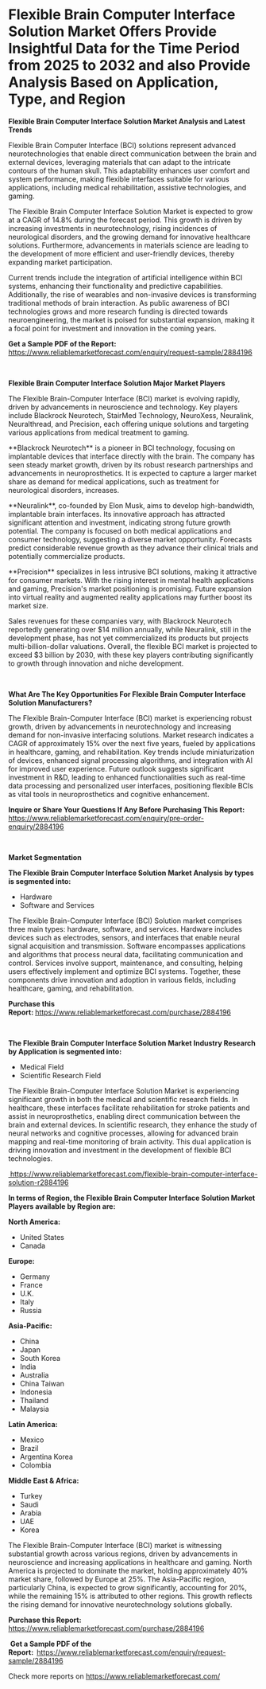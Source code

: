 <p><h1>Flexible Brain Computer Interface Solution Market Offers Provide Insightful Data for the Time Period from 2025 to 2032 and also Provide Analysis Based on Application, Type, and Region</h1></p><p><strong>Flexible Brain Computer Interface Solution Market Analysis and Latest Trends</strong></p>
<p><p>Flexible Brain Computer Interface (BCI) solutions represent advanced neurotechnologies that enable direct communication between the brain and external devices, leveraging materials that can adapt to the intricate contours of the human skull. This adaptability enhances user comfort and system performance, making flexible interfaces suitable for various applications, including medical rehabilitation, assistive technologies, and gaming.</p><p>The Flexible Brain Computer Interface Solution Market is expected to grow at a CAGR of 14.8% during the forecast period. This growth is driven by increasing investments in neurotechnology, rising incidences of neurological disorders, and the growing demand for innovative healthcare solutions. Furthermore, advancements in materials science are leading to the development of more efficient and user-friendly devices, thereby expanding market participation.</p><p>Current trends include the integration of artificial intelligence within BCI systems, enhancing their functionality and predictive capabilities. Additionally, the rise of wearables and non-invasive devices is transforming traditional methods of brain interaction. As public awareness of BCI technologies grows and more research funding is directed towards neuroengineering, the market is poised for substantial expansion, making it a focal point for investment and innovation in the coming years.</p></p>
<p><strong>Get a Sample PDF of the Report:&nbsp;</strong> <a href="https://www.reliablemarketforecast.com/enquiry/request-sample/2884196?utm_campaign=2284&utm_medium=2&utm_source=Github&utm_content=ia&utm_term=13032025&utm_id=flexible-brain-computer-interface-solution">https://www.reliablemarketforecast.com/enquiry/request-sample/2884196</a></p>
<p>&nbsp;</p>
<p><strong>Flexible Brain Computer Interface Solution Major Market Players</strong></p>
<p><p>The Flexible Brain-Computer Interface (BCI) market is evolving rapidly, driven by advancements in neuroscience and technology. Key players include Blackrock Neurotech, StairMed Technology, NeuroXess, Neuralink, Neuralthread, and Precision, each offering unique solutions and targeting various applications from medical treatment to gaming.</p><p>**Blackrock Neurotech** is a pioneer in BCI technology, focusing on implantable devices that interface directly with the brain. The company has seen steady market growth, driven by its robust research partnerships and advancements in neuroprosthetics. It is expected to capture a larger market share as demand for medical applications, such as treatment for neurological disorders, increases.</p><p>**Neuralink**, co-founded by Elon Musk, aims to develop high-bandwidth, implantable brain interfaces. Its innovative approach has attracted significant attention and investment, indicating strong future growth potential. The company is focused on both medical applications and consumer technology, suggesting a diverse market opportunity. Forecasts predict considerable revenue growth as they advance their clinical trials and potentially commercialize products.</p><p>**Precision** specializes in less intrusive BCI solutions, making it attractive for consumer markets. With the rising interest in mental health applications and gaming, Precision's market positioning is promising. Future expansion into virtual reality and augmented reality applications may further boost its market size.</p><p>Sales revenues for these companies vary, with Blackrock Neurotech reportedly generating over $14 million annually, while Neuralink, still in the development phase, has not yet commercialized its products but projects multi-billion-dollar valuations. Overall, the flexible BCI market is projected to exceed $3 billion by 2030, with these key players contributing significantly to growth through innovation and niche development.</p></p>
<p>&nbsp;</p>
<p><strong>What Are The Key Opportunities For Flexible Brain Computer Interface Solution Manufacturers?</strong></p>
<p><p>The Flexible Brain-Computer Interface (BCI) market is experiencing robust growth, driven by advancements in neurotechnology and increasing demand for non-invasive interfacing solutions. Market research indicates a CAGR of approximately 15% over the next five years, fueled by applications in healthcare, gaming, and rehabilitation. Key trends include miniaturization of devices, enhanced signal processing algorithms, and integration with AI for improved user experience. Future outlook suggests significant investment in R&D, leading to enhanced functionalities such as real-time data processing and personalized user interfaces, positioning flexible BCIs as vital tools in neuroprosthetics and cognitive enhancement.</p></p>
<p><strong>Inquire or Share Your Questions If Any Before Purchasing This Report:</strong> <a href="https://www.reliablemarketforecast.com/enquiry/pre-order-enquiry/2884196?utm_campaign=2284&utm_medium=2&utm_source=Github&utm_content=ia&utm_term=13032025&utm_id=flexible-brain-computer-interface-solution">https://www.reliablemarketforecast.com/enquiry/pre-order-enquiry/2884196</a></p>
<p>&nbsp;</p>
<p><strong>Market Segmentation</strong></p>
<p><strong>The Flexible Brain Computer Interface Solution Market Analysis by types is segmented into:</strong></p>
<p><ul><li>Hardware</li><li>Software and Services</li></ul></p>
<p><p>The Flexible Brain-Computer Interface (BCI) Solution market comprises three main types: hardware, software, and services. Hardware includes devices such as electrodes, sensors, and interfaces that enable neural signal acquisition and transmission. Software encompasses applications and algorithms that process neural data, facilitating communication and control. Services involve support, maintenance, and consulting, helping users effectively implement and optimize BCI systems. Together, these components drive innovation and adoption in various fields, including healthcare, gaming, and rehabilitation.</p></p>
<p><strong>Purchase this Report:&nbsp;</strong><a href="https://www.reliablemarketforecast.com/purchase/2884196?utm_campaign=2284&utm_medium=2&utm_source=Github&utm_content=ia&utm_term=13032025&utm_id=flexible-brain-computer-interface-solution">https://www.reliablemarketforecast.com/purchase/2884196</a></p>
<p>&nbsp;</p>
<p><strong>The Flexible Brain Computer Interface Solution Market Industry Research by Application is segmented into:</strong></p>
<p><ul><li>Medical Field</li><li>Scientific Research Field</li></ul></p>
<p><p>The Flexible Brain-Computer Interface Solution Market is experiencing significant growth in both the medical and scientific research fields. In healthcare, these interfaces facilitate rehabilitation for stroke patients and assist in neuroprosthetics, enabling direct communication between the brain and external devices. In scientific research, they enhance the study of neural networks and cognitive processes, allowing for advanced brain mapping and real-time monitoring of brain activity. This dual application is driving innovation and investment in the development of flexible BCI technologies.</p></p>
<p><a href="https://www.reliablemarketforecast.com/flexible-brain-computer-interface-solution-r2884196?utm_campaign=2284&utm_medium=2&utm_source=Github&utm_content=ia&utm_term=13032025&utm_id=flexible-brain-computer-interface-solution">&nbsp;https://www.reliablemarketforecast.com/flexible-brain-computer-interface-solution-r2884196</a></p>
<p><strong>In terms of Region, the Flexible Brain Computer Interface Solution Market Players available by Region are:</strong></p>
<p>
    <p> <strong> North America: </strong>
        <ul>
            <li>United States</li>
            <li>Canada</li>
        </ul>
        </p> 
    <p> <strong> Europe: </strong>
        <ul>
            <li>Germany</li>
            <li>France</li>
            <li>U.K.</li>
            <li>Italy</li>
            <li>Russia</li>
        </ul>
        </p> 
    <p> <strong> Asia-Pacific: </strong>
        <ul>
            <li>China</li>
            <li>Japan</li>
            <li>South Korea</li>
            <li>India</li>
            <li>Australia</li>
            <li>China Taiwan</li>
            <li>Indonesia</li>
            <li>Thailand</li>
            <li>Malaysia</li>
        </ul>
        </p> 
    <p> <strong> Latin America: </strong>
        <ul>
            <li>Mexico</li>
            <li>Brazil</li>
            <li>Argentina Korea</li>
            <li>Colombia</li>
        </ul>
        </p> 
    <p> <strong> Middle East & Africa: </strong>
        <ul>
            <li>Turkey</li>
            <li>Saudi</li>
            <li>Arabia</li>
            <li>UAE</li>
            <li>Korea</li>
        </ul>
    </p>
    </p>
<p><p>The Flexible Brain-Computer Interface (BCI) market is witnessing substantial growth across various regions, driven by advancements in neuroscience and increasing applications in healthcare and gaming. North America is projected to dominate the market, holding approximately 40% market share, followed by Europe at 25%. The Asia-Pacific region, particularly China, is expected to grow significantly, accounting for 20%, while the remaining 15% is attributed to other regions. This growth reflects the rising demand for innovative neurotechnology solutions globally.</p></p>
<p><strong>Purchase this Report: </strong><a href="https://www.reliablemarketforecast.com/purchase/2884196?utm_campaign=2284&utm_medium=2&utm_source=Github&utm_content=ia&utm_term=13032025&utm_id=flexible-brain-computer-interface-solution">https://www.reliablemarketforecast.com/purchase/2884196</a></p>
<p>&nbsp;<strong>Get a Sample PDF of the Report:&nbsp;&nbsp;</strong><a href="https://www.reliablemarketforecast.com/enquiry/request-sample/2884196?utm_campaign=2284&utm_medium=2&utm_source=Github&utm_content=ia&utm_term=13032025&utm_id=flexible-brain-computer-interface-solution">https://www.reliablemarketforecast.com/enquiry/request-sample/2884196</a></p>
<p><strong></strong></p>
<p>Check more reports on <a href="https://www.reliablemarketforecast.com/?utm_campaign=2284&utm_medium=2&utm_source=Github&utm_content=ia&utm_term=13032025&utm_id=flexible-brain-computer-interface-solution">https://www.reliablemarketforecast.com/</a></p>